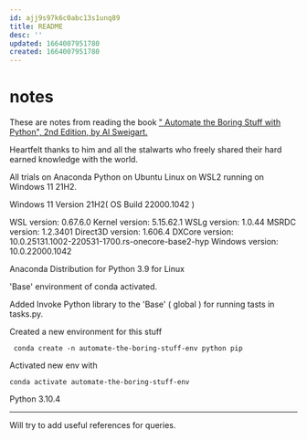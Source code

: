 ```yaml
---
id: ajj9s97k6c0abc13s1unq89
title: README
desc: ''
updated: 1664007951780
created: 1664007951780
---
```

# notes

These are notes from reading the book [" Automate the Boring Stuff with Python", 2nd Edition, by Al Sweigart.](https://automatetheboringstuff.com/)

Heartfelt thanks to him and all the stalwarts who freely shared their hard earned knowledge with the world.

All trials on Anaconda Python on Ubuntu Linux on WSL2 running on Windows 11 21H2.

Windows 11 Version 21H2( OS Build 22000.1042 )

WSL version: 0.67.6.0
Kernel version: 5.15.62.1
WSLg version: 1.0.44
MSRDC version: 1.2.3401
Direct3D version: 1.606.4
DXCore version: 10.0.25131.1002-220531-1700.rs-onecore-base2-hyp
Windows version: 10.0.22000.1042

Anaconda Distribution for Python 3.9 for Linux

'Base' environment of conda activated.

Added Invoke Python library to the 'Base' ( global ) for running tasts in tasks.py.

Created a new environment for this stuff

` conda create -n automate-the-boring-stuff-env python pip`

Activated new env with

`conda activate automate-the-boring-stuff-env`

Python 3.10.4

---





Will try to add useful references for queries.
